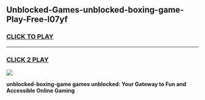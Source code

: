 
## Unblocked-Games-unblocked-boxing-game-Play-Free-l07yf
<h3>
<a href="https://premium76.site?title=unblocked-boxing-game&ref=19M">CLICK TO PLAY</a></h3>
<hr>

<h3>
<a href="https://premium76.site?title=unblocked-boxing-game&ref=19M">CLICK 2 PLAY</a>
  
</h3>

<a href="https://premium76.site?title=unblocked-boxing-game&ref=19M"><img src="https://clearcache.store/games.png"></a>


**unblocked-boxing-game games unblocked: Your Gateway to Fun and Accessible Online Gaming**
